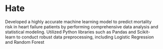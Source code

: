 # Hate
Developed a highly accurate machine learning model to predict mortality risk in heart failure patients by performing comprehensive data analysis and statistical modeling. Utilized Python libraries such as Pandas and Scikit-learn to conduct robust data preprocessing, including Logistic Regression and Random Forest
